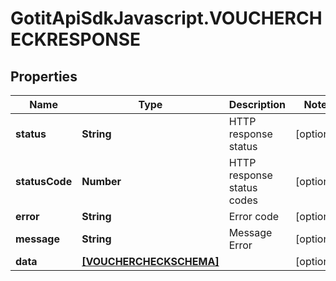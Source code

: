 # GotitApiSdkJavascript.VOUCHERCHECKRESPONSE

## Properties

Name | Type | Description | Notes
------------ | ------------- | ------------- | -------------
**status** | **String** | HTTP response status | [optional] 
**statusCode** | **Number** | HTTP response status codes | [optional] 
**error** | **String** | Error code | [optional] 
**message** | **String** | Message Error | [optional] 
**data** | [**[VOUCHERCHECKSCHEMA]**](VOUCHERCHECKSCHEMA.md) |  | [optional] 


